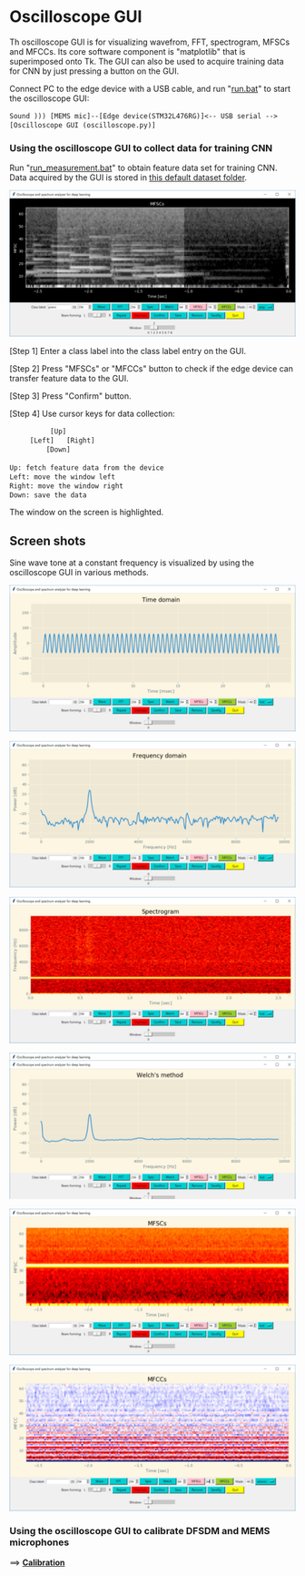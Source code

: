# Oscilloscope GUI

Th oscilloscope GUI is for visualizing wavefrom, FFT, spectrogram, MFSCs and MFCCs. Its core software component is "matplotlib" that is superimposed onto Tk. The GUI can also be used to acquire training data for CNN by just pressing a button on the GUI.

Connect PC to the edge device with a USB cable, and run "[run.bat](./run.bat)" to start the oscilloscope GUI:
```
Sound ))) [MEMS mic]--[Edge device(STM32L476RG)]<-- USB serial -->[Oscilloscope GUI (oscilloscope.py)]
```

### Using the oscilloscope GUI to collect data for training CNN

Run "[run_measurement.bat](./run_measurement.bat)" to obtain feature data set for training CNN. Data acquired by the GUI is stored in [this default dataset folder](./dataset/data_measurement).

![](./screenshots/gui_mfsc_measurement.jpg)

[Step 1] Enter a class label into the class label entry on the GUI.

[Step 2] Press "MFSCs" or "MFCCs" button to check if the edge device can transfer feature data to the GUI.

[Step 3] Press "Confirm" button.

[Step 4] Use cursor keys for data collection:

```
          [Up]
     [Left]   [Right]
         [Down]

Up: fetch feature data from the device
Left: move the window left
Right: move the window right
Down: save the data
```

The window on the screen is highlighted.

## Screen shots

Sine wave tone at a constant frequency is visualized by using the oscilloscope GUI in various methods.

![Raw wave](./screenshots/gui_raw_wave.jpg)

![Raw wave](./screenshots/gui_fft.jpg)

![Raw wave](./screenshots/gui_spectrogram.jpg)

![Raw wave](./screenshots/gui_welch.jpg)

![Raw wave](./screenshots/gui_mfsc.jpg)

![Raw wave](./screenshots/gui_mfcc.jpg)

### Using the oscilloscope GUI to calibrate DFSDM and MEMS microphones

==> **[Calibration](./CALIBRATION.md)**


